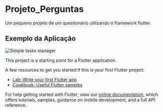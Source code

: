 # Projeto_Perguntas

Um pequeno projeto de um questionário utilizando o framework flutter.

## Exemplo da Aplicação
<img src="https://i.imgur.com/fQNvQP5.gif" alt="Simple tasks manager" data-canonical-src="https://i.imgur.com/fQNvQP5.gif" style="max-width:100%;">

This project is a starting point for a Flutter application.

A few resources to get you started if this is your first Flutter project:

- [Lab: Write your first Flutter app](https://flutter.dev/docs/get-started/codelab)
- [Cookbook: Useful Flutter samples](https://flutter.dev/docs/cookbook)

For help getting started with Flutter, view our
[online documentation](https://flutter.dev/docs), which offers tutorials,
samples, guidance on mobile development, and a full API reference.
